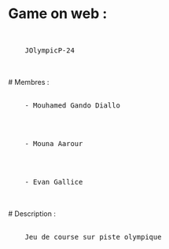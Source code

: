 # Game on web : <br>
<br>
<pre>    JOlympicP-24</pre> <br>
<br>
# Membres : <br>
<br>
<pre>    - Mouhamed Gando Diallo</pre> <br>
<br>
<pre>    - Mouna Aarour</pre> <br>
<br>
<pre>    - Evan Gallice</pre> <br>
<br>
# Description :<br>
<br>
<pre>    Jeu de course sur piste olympique</pre><br>
 <br>
 
